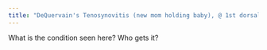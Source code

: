 ```yaml
---
title: "DeQuervain's Tenosynovitis (new mom holding baby), @ 1st dorsal (extensor) compartment (EPL &amp; APL)"
---
```

What is the condition seen here? Who gets it?


